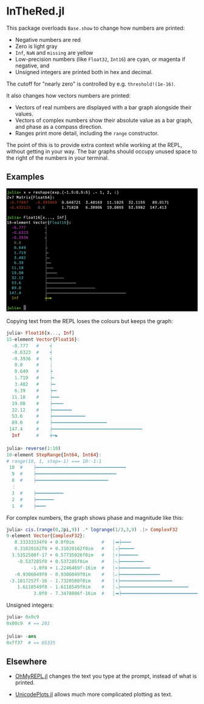 # InTheRed.jl

This package overloads `Base.show` to change how numbers are printed:
* Negative numbers are red
* Zero is light gray
* `Inf`, `NaN` and `missing` are yellow
* Low-precision numbers (like `Float32`, `Int16`) are cyan, or magenta if negative, and
* Unsigned integers are printed both in hex and decimal.

The cutoff for "nearly zero" is controlled by e.g. `threshold!(1e-16)`.

It also changes how vectors numbers are printed:
* Vectors of real numbers are displayed with a bar graph alongside their values.
* Vectors of complex numbers show their absolute value as a bar graph, and phase as a compass direction.
* Ranges print more detail, including the `range` constructor.

The point of this is to provide extra context while working at the REPL, without getting in your way.
The bar graphs should occupy unused space to the right of the numbers in your terminal.

## Examples

![REPL screenshot](readme.png)

Copying text from the REPL loses the colours but keeps the graph:

```julia
julia> Float16[x..., Inf]
15-element Vector{Float16}:
  -0.777   #    ┥
  -0.6323  #    ┥
  -0.3936  #    ┥
   0.0     #    │
   0.649   #    ┝
   1.719   #    ┝╸
   3.482   #    ┝━
   6.39    #    ┝━╸
  11.18    #    ┝━━╸
  19.08    #    ┝━━━━
  32.12    #    ┝━━━━━━━
  53.6     #    ┝━━━━━━━━━━━━
  89.0     #    ┝━━━━━━━━━━━━━━━━━━━━
 147.4     #    ┝━━━━━━━━━━━━━━━━━━━━━━━━━━━━━━━━━
  Inf      #    ╪═▶

julia> reverse(1:10)
10-element StepRange{Int64, Int64}:
# range(10, 1, step=-1) === 10:-1:1
 10  #    ┝━━━━━━━━━━━━━━━━━━━━━━━━━━━━━━━━━
  9  #    ┝━━━━━━━━━━━━━━━━━━━━━━━━━━━━━╸
  8  #    ┝━━━━━━━━━━━━━━━━━━━━━━━━━━╸
  ⋮
  3  #    ┝━━━━━━━━━━
  2  #    ┝━━━━━━╸
  1  #    ┝━━━╸
```

For complex numbers, the graph shows phase and magnitude like this:

```julia
julia> cis.(range(0,2pi,9)) .* logrange(1/3,3,9) .|> ComplexF32
9-element Vector{ComplexF32}:
   0.33333334f0 + 0.0f0im          #   │➡┝━━━╸
   0.31020162f0 + 0.31020162f0im   #   │↗┝━━━━━
  3.5352508f-17 + 0.57735026f0im   #   │⬆┝━━━━━━╸
    -0.537285f0 + 0.537285f0im     #   │↖┝━━━━━━━━╸
         -1.0f0 + 1.2246469f-16im  #   │⬅┝━━━━━━━━━━━
   -0.9306049f0 - 0.9306049f0im    #   │↙┝━━━━━━━━━━━━━━╸
 -3.1817257f-16 - 1.7320508f0im    #   │⬇┝━━━━━━━━━━━━━━━━━━━
    1.6118549f0 - 1.6118549f0im    #   │↘┝━━━━━━━━━━━━━━━━━━━━━━━━━
          3.0f0 - 7.3478806f-16im  #   │➡┝━━━━━━━━━━━━━━━━━━━━━━━━━━━━━━━━━
```

Unsigned integers:

```julia
julia> 0x0c9
0x00c9  # == 201

julia> -ans
0xff37  # == 65335
```

## Elsewhere

* [OhMyREPL.jl](https://github.com/KristofferC/OhMyREPL.jl) changes the text you type at the prompt, instead of what is printed.

* [UnicodePlots.jl](https://github.com/JuliaPlots/UnicodePlots.jl) allows much more complicated plotting as text.
